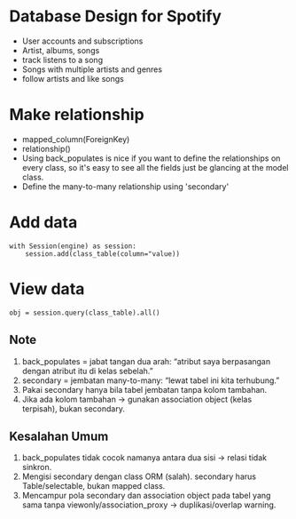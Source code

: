 # Database Design for Spotify
- User accounts and subscriptions
- Artist, albums, songs
- track listens to a song
- Songs with multiple artists and genres
- follow artists and like songs

# Make relationship
- mapped_column(ForeignKey)
- relationship()
- Using back_populates is nice if you want to define the relationships on every class, so it's easy to see all the fields just be glancing at the model class.
- Define the many-to-many relationship using 'secondary'

# Add data
```angular2html
with Session(engine) as session:
    session.add(class_table(column="value))
```

# View data
```angular2html
obj = session.query(class_table).all()
```

## Note
1. back_populates = jabat tangan dua arah: “atribut saya berpasangan dengan atribut itu di kelas sebelah.”
2. secondary = jembatan many-to-many: “lewat tabel ini kita terhubung.”
3. Pakai secondary hanya bila tabel jembatan tanpa kolom tambahan.
4. Jika ada kolom tambahan → gunakan association object (kelas terpisah), bukan secondary.

## Kesalahan Umum
1. back_populates tidak cocok namanya antara dua sisi → relasi tidak sinkron.
2. Mengisi secondary dengan class ORM (salah). secondary harus Table/selectable, bukan mapped class.
3. Mencampur pola secondary dan association object pada tabel yang sama tanpa viewonly/association_proxy → duplikasi/overlap warning.
